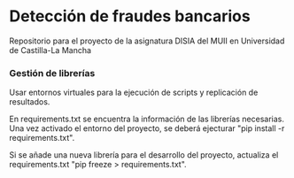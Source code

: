 # Detección de fraudes bancarios
Repositorio para el proyecto de la asignatura DISIA del MUII en Universidad de Castilla-La Mancha


### Gestión de librerías

Usar entornos virtuales para la ejecución de scripts y replicación de resultados.

En requirements.txt se encuentra la información de las librerías necesarias. Una vez activado el entorno del proyecto, se deberá ejecturar "pip install -r requirements.txt".

Si se añade una nueva librería para el desarrollo del proyecto, actualiza el requirements.txt "pip freeze > requirements.txt".



